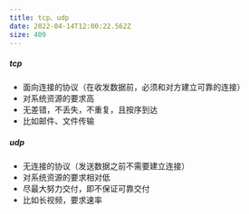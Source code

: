 ```yaml
---
title: tcp、udp
date: 2022-04-14T12:00:22.562Z
size: 409
---
```

##### tcp

- 面向连接的协议（在收发数据前，必须和对方建立可靠的连接）
- 对系统资源的要求高
- 无差错，不丢失，不重复，且按序到达
- 比如邮件、文件传输

##### udp

- 无连接的协议（发送数据之前不需要建立连接）
- 对系统资源的要求相对低
- 尽最大努力交付，即不保证可靠交付
- 比如长视频，要求速率
